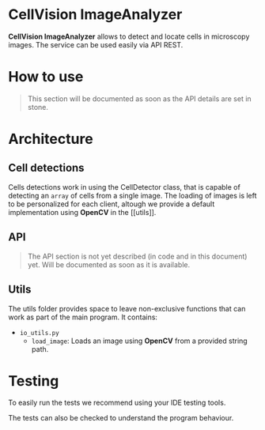 # CellVision ImageAnalyzer
**CellVision ImageAnalyzer** allows to detect and locate cells in microscopy images.
The service can be used easily via API REST.

# How to use
> This section will be documented as soon as the API details are set in stone.

# Architecture

## Cell detections
Cells detections work in using the CellDetector class, that is capable of detecting an `array` of cells from a single image.
The loading of images is left to be personalized for each client, altough we provide a default implementation using **OpenCV** in the [[utils]].

## API
> The API section is not yet described (in code and in this document) yet.
> Will be documented as soon as it is available.

## Utils
The utils folder provides space to leave non-exclusive functions that can work as part of the main program.
It contains:
- `io_utils.py`
    - `load_image`: Loads an image using **OpenCV** from a provided string path.

# Testing
To easily run the tests we recommend using your IDE testing tools.

The tests can also be checked to understand the program behaviour.
